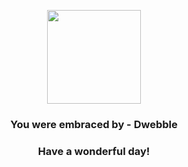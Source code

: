 <p align="center">
    <img src="https://raw.githubusercontent.com/PokeAPI/sprites/master/sprites/pokemon/557.png" width="150" height="150">
</p>
<h3 align="center">You were embraced by - <b>Dwebble</b></h3>
<h3 align="center">Have a wonderful day!</h3>

